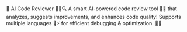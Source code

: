 🚀 AI Code Reviewer 🧑‍💻🔍 A smart AI-powered code review tool 🤖✨ that analyzes, suggests improvements, and enhances code quality! Supports multiple languages 📝⚡ for efficient debugging & optimization. 🚀💡
